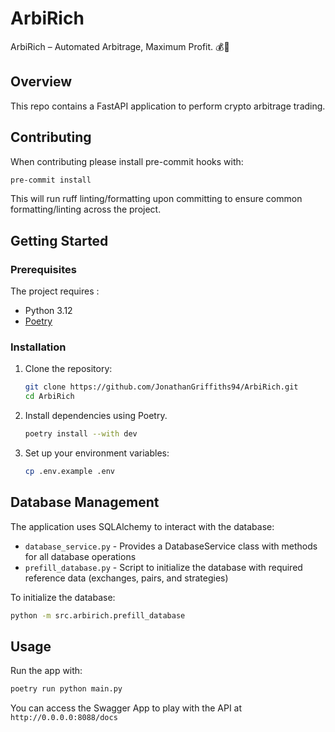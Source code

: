 # ArbiRich
ArbiRich – Automated Arbitrage, Maximum Profit. 💰🚀

## Overview

This repo contains a FastAPI application to perform crypto arbitrage trading.

## Contributing 

When contributing please install pre-commit hooks with: 

```sh
pre-commit install
```

This will run ruff linting/formatting upon committing to ensure common formatting/linting across the project.

## Getting Started

### Prerequisites

The project requires :

- Python 3.12
- [Poetry](https://python-poetry.org/)

### Installation

1. Clone the repository:

   ```sh
   git clone https://github.com/JonathanGriffiths94/ArbiRich.git
   cd ArbiRich
   ```

2. Install dependencies using Poetry.

   ```sh
   poetry install --with dev
   ```

3. Set up your environment variables:

   ```sh
   cp .env.example .env
   ```

## Database Management

The application uses SQLAlchemy to interact with the database:

- `database_service.py` - Provides a DatabaseService class with methods for all database operations
- `prefill_database.py` - Script to initialize the database with required reference data (exchanges, pairs, and strategies)

To initialize the database:

```bash
python -m src.arbirich.prefill_database
```

## Usage

Run the app with:

```sh
poetry run python main.py
```

You can access the Swagger App to play with the API at `http://0.0.0.0:8088/docs`
